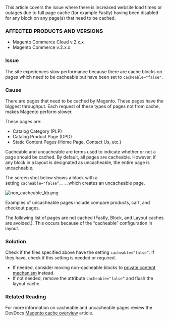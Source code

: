 This article covers the issue where there is increased website load times or outages due to full page cache (for example Fastly) having been disabled for any block on any page(s) that need to be cached.&nbsp;

### AFFECTED PRODUCTS AND VERSIONS&nbsp;

*   Magento Commerce Cloud v.2.x.x
*   Magento Commerce v.2.x.x

### Issue

The site experiences slow performance because there are cache blocks on pages which need to be cacheable but have been&nbsp;set to&nbsp;`` cacheable="false" ``.&nbsp;

### Cause

There are pages that need to be cached by Magento. These pages have the biggest throughput. Each request of these types of pages not from cache, makes Magento perform slower.

These pages are:

*   Catalog Category (PLP)
*   Catalog Product Page (DPD)
*   Static Content Pages (Home Page, Contact Us, etc.)

Cacheable and uncacheable are terms used to indicate whether or not a page should be cached. By default, all pages are cacheable. However, if any block in a layout is designated as uncacheable, the entire page is uncacheable.

The screen shot below shows a block with a setting&nbsp;`` cacheable="false” ``__&nbsp;__which creates an uncacheable page.

![non_cacheable_kb.png](https://support.magento.com/hc/article_attachments/360049362712/non_cacheable_kb.png)  
   
 Examples of&nbsp;uncacheable pages include compare products, cart, and checkout pages.

The following list of pages are not cached (Fastly, Block, and Layout caches are avoided.). This occurs because of the “cacheable” configuration in layout.

### Solution

Check if the files specified above have the setting&nbsp;`` cacheable="false” ``. If they have, check if this setting is needed or required.&nbsp;

*   If needed, consider moving non-cacheable blocks to&nbsp;<a href="https://devdocs.magento.com/guides/v2.3/extension-dev-guide/cache/page-caching/private-content.html?itm_source=devdocs&amp;itm_medium=quick_search&amp;itm_campaign=federated_search&amp;itm_term=private%20co" rel="noopener" target="_blank">private content mechanism</a>&nbsp;instead.
*   If not needed, remove the attribute `` cacheable="false” ``&nbsp;and flush the layout cache.&nbsp;

### Related Reading

For more information on cacheable and uncacheable pages review the DevDocs <a href="https://devdocs.magento.com/guides/v2.3/frontend-dev-guide/cache_for_frontdevs.html?itm_source=devdocs&amp;itm_medium=search_page&amp;itm_campaign=federated_search&amp;itm_term=cacheable%2" rel="noopener" target="_blank">Magento cache overview</a> article.